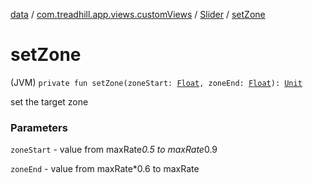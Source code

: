 [data](../../index.md) / [com.treadhill.app.views.customViews](../index.md) / [Slider](index.md) / [setZone](./set-zone.md)

# setZone

(JVM) `private fun setZone(zoneStart: `[`Float`](https://kotlinlang.org/api/latest/jvm/stdlib/kotlin/-float/index.html)`, zoneEnd: `[`Float`](https://kotlinlang.org/api/latest/jvm/stdlib/kotlin/-float/index.html)`): `[`Unit`](https://kotlinlang.org/api/latest/jvm/stdlib/kotlin/-unit/index.html)

set the target zone

### Parameters

`zoneStart` - value from maxRate*0.5 to maxRate*0.9

`zoneEnd` - value from maxRate*0.6 to maxRate